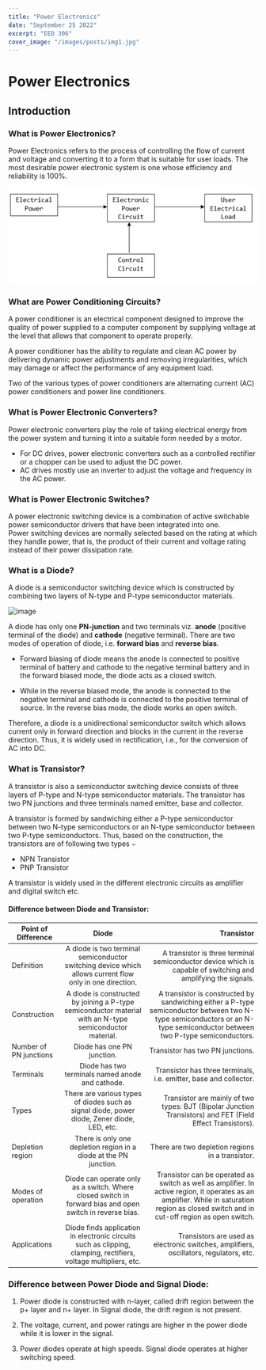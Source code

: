 ```yaml
---
title: "Power Electronics"
date: "September 25 2022"
excerpt: "EED 306"
cover_image: "/images/posts/img1.jpg"
---
```


# Power Electronics
## **Introduction**

### **What is Power Electronics?**
Power Electronics refers to the process of controlling the flow of current and voltage and converting it to a form that is suitable for user loads. The most desirable power electronic system is one whose efficiency and reliability is 100%.

![image](../public/images/posts/block_diagram.jpg)

### **What are Power Conditioning Circuits?**
A power conditioner is an electrical component designed to improve the quality of power supplied to a computer component by supplying voltage at the level that allows that component to operate properly.

A power conditioner has the ability to regulate and clean AC power by delivering dynamic power adjustments and removing irregularities, which may damage or affect the performance of any equipment load.

Two of the various types of power conditioners are alternating current (AC) power conditioners and power line conditioners.


### **What is Power Electronic Converters?**
Power electronic converters play the role of taking electrical energy from the power system and turning it into a suitable form needed by a motor.

- For DC drives, power electronic converters such as a controlled rectifier or a chopper can be used to adjust the DC power.
- AC drives mostly use an inverter to adjust the voltage and frequency in the AC power.

### **What is Power Electronic Switches?**
A power electronic switching device is a combination of active switchable power semiconductor drivers that have been integrated into one.<br />
Power switching devices are normally selected based on the rating at which they handle power, that is, the product of their current and voltage rating instead of their power dissipation rate.

### **What is a Diode?**
A diode is a semiconductor switching device which is constructed by combining two layers of N-type and P-type semiconductor materials.

![image](./imgonline-com-ua-ReplaceColor-kVxRYiZLf5ud.jpg)

A diode has only one **PN-junction** and two terminals viz. **anode** (positive terminal of the diode) and **cathode** (negative terminal). There are two modes of operation of diode, i.e. **forward bias** and **reverse bias**.

- Forward biasing of diode means the anode is connected to positive terminal of battery and cathode to the negative terminal battery and in the forward biased mode, the diode acts as a closed switch.

- While in the reverse biased mode, the anode is connected to the negative terminal and cathode is connected to the positive terminal of source. In the reverse bias mode, the diode works an open switch.

Therefore, a diode is a unidirectional semiconductor switch which allows current only in forward direction and blocks in the current in the reverse direction. Thus, it is widely used in rectification, i.e., for the conversion of AC into DC.

### **What is Transistor?**
A transistor is also a semiconductor switching device consists of three layers of P-type and N-type semiconductor materials. The transistor has two PN junctions and three terminals named emitter, base and collector.

A transistor is formed by sandwiching either a P-type semiconductor between two N-type semiconductors or an N-type semiconductor between two P-type semiconductors. Thus, based on the construction, the transistors are of following two types −
- NPN Transistor
- PNP Transistor

A transistor is widely used in the different electronic circuits as amplifier and digital switch etc.

#### **Difference between Diode and Transistor:**

| Point of Difference   |      Diode      |  Transistor |
|-----------------------|:---------------:|------------:|
| Definition |  A diode is two terminal semiconductor switching device which allows current flow only in one direction. | A transistor is three terminal semiconductor device which is capable of switching and amplifying the signals. |
| Construction |    A diode is constructed by joining a P-type semiconductor material with an N-type semiconductor material.   |   A transistor is constructed by sandwiching either a P-type semiconductor between two N-type semiconductors or an N-type semiconductor between two P-type semiconductors. |
| Number of PN junctions | Diode has one PN junction. |    Transistor has two PN junctions. |
| Terminals |	Diode has two terminals named anode and cathode. |	Transistor has three terminals, i.e. emitter, base and collector.
| Types | There are various types of diodes such as signal diode, power diode, Zener diode, LED, etc. | Transistor are mainly of two types: BJT (Bipolar Junction Transistors) and FET (Field Effect Transistors). 
| Depletion region	| There is only one depletion region in a diode at the PN junction. | There are two depletion regions in a transistor. |
| Modes of operation | Diode can operate only as a switch. Where closed switch in forward bias and open switch in reverse bias.	|   Transistor can be operated as switch as well as amplifier. In active region, it operates as an amplifier. While in saturation region as closed switch and in cut-off region as open switch.
| Applications | Diode finds application in electronic circuits such as clipping, clamping, rectifiers, voltage multipliers, etc. | Transistors are used as electronic switches, amplifiers, oscillators, regulators, etc.

### **Difference between Power Diode and Signal Diode:**
1. Power diode is constructed with n-layer, called drift region between the p+ layer and n+ layer. In Signal diode, the drift region is not present.

2. The voltage, current, and power ratings are higher in the power diode while it is lower in the signal.

3. Power diodes operate at high speeds. Signal diode operates at higher switching speed.